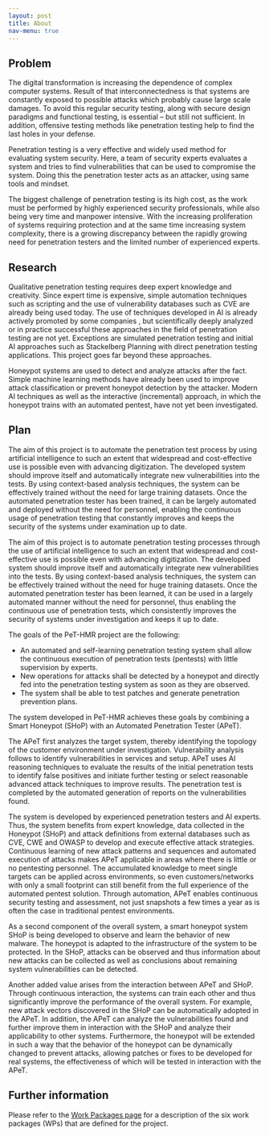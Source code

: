 ```yaml
---
layout: post
title: About
nav-menu: true
---
```


## Problem

The digital transformation is increasing the dependence of complex computer
systems. Result of that interconnectedness is that systems are constantly
exposed to possible attacks which probably cause large scale damages. To avoid
this regular security testing, along with secure design paradigms and
functional testing, is essential – but still not sufficient. In addition,
offensive testing methods like penetration testing help to find the last holes
in your defense.

Penetration testing is a very effective and widely used method for evaluating
system security. Here, a team of security experts evaluates a system and tries
to find vulnerabilities that can be used to compromise the system. Doing this
the penetration tester acts as an attacker, using same tools and mindset.

The biggest challenge of penetration testing is its high cost, as the work must
be performed by highly experienced security professionals, while also being
very time and manpower intensive. With the increasing proliferation of systems
requiring protection and at the same time increasing system complexity, there
is a growing discrepancy between the rapidly growing need for penetration
testers and the limited number of experienced experts.


## Research

Qualitative penetration testing requires deep expert knowledge and creativity.
Since expert time is expensive, simple automation techniques such as scripting
and the use of vulnerability databases such as CVE are already being used
today. The use of techniques developed in AI is already actively promoted by
some companies , but scientifically deeply analyzed or in practice successful
these approaches in the field of penetration testing are not yet. Exceptions
are simulated penetration testing and initial AI approaches such as Stackelberg
Planning with direct penetration testing applications. This project goes far
beyond these approaches.

Honeypot systems are used to detect and analyze attacks after the fact. Simple
machine learning methods have already been used to improve attack
classification or prevent honeypot detection by the attacker. Modern AI
techniques as well as the interactive (incremental) approach, in which the
honeypot trains with an automated pentest, have not yet been investigated.


## Plan

The aim of this project is to automate the penetration test process by using
artificial intelligence to such an extent that widespread and cost-effective
use is possible even with advancing digitization. The developed system should
improve itself and automatically integrate new vulnerabilities into the tests.
By using context-based analysis techniques, the system can be effectively
trained without the need for large training datasets. Once the automated
penetration tester has been trained, it can be largely automated and deployed
without the need for personnel, enabling the continuous usage of penetration
testing that constantly improves and keeps the security of the systems under
examination up to date.

The aim of this project is to automate penetration testing processes through
the use of artificial intelligence to such an extent that widespread and
cost-effective use is possible even with advancing digitization. The developed
system should improve itself and automatically integrate new vulnerabilities
into the tests. By using context-based analysis techniques, the system can be
effectively trained without the need for huge training datasets. Once the
automated penetration tester has been learned, it can be used in a largely
automated manner without the need for personnel, thus enabling the continuous
use of penetration tests, which consistently improves the security of systems
under investigation and keeps it up to date.

The goals of the PeT-HMR project are the following:

- An automated and self-learning penetration testing system shall allow the
  continuous execution of penetration tests (pentests) with little supervision
  by experts.
- New operations for attacks shall be detected by a honeypot and directly fed
  into the penetration testing system as soon as they are observed.
- The system shall be able to test patches and generate penetration prevention
  plans.

The system developed in PeT-HMR achieves these goals by combining a Smart
Honeypot (SHoP) with an Automated Penetration Tester (APeT).

The APeT first analyzes the target system, thereby identifying the topology of
the customer environment under investigation. Vulnerability analysis follows to
identify vulnerabilities in services and setup. APeT uses AI reasoning
techniques to evaluate the results of the initial penetration tests to identify
false positives and initiate further testing or select reasonable advanced
attack techniques to improve results. The penetration test is completed by the
automated generation of reports on the vulnerabilities found.

The system is developed by experienced penetration testers and AI experts.
Thus, the system benefits from expert knowledge, data collected in the Honeypot
(SHoP) and attack definitions from external databases such as CVE, CWE and
OWASP to develop and execute effective attack strategies. Continuous learning
of new attack patterns and sequences and automated execution of attacks makes
APeT applicable in areas where there is little or no pentesting personnel. The
accumulated knowledge to meet single targets can be applied across
environments, so even customers/networks with only a small footprint can still
benefit from the full experience of the automated pentest solution. Through
automation, APeT enables continuous security testing and assessment, not just
snapshots a few times a year as is often the case in traditional pentest
environments.

As a second component of the overall system, a smart honeypot system SHoP is
being developed to observe and learn the behavior of new malware. The honeypot
is adapted to the infrastructure of the system to be protected. In the SHoP,
attacks can be observed and thus information about new attacks can be collected
as well as conclusions about remaining system vulnerabilities can be detected.

Another added value arises from the interaction between APeT and SHoP. Through
continuous interaction, the systems can train each other and thus significantly
improve the performance of the overall system. For example, new attack vectors
discovered in the SHoP can be automatically adopted in the APeT. In addition,
the APeT can analyze the vulnerabilities found and further improve them in
interaction with the SHoP and analyze their applicability to other systems.
Furthermore, the honeypot will be extended in such a way that the behavior of
the honeypot can be dynamically changed to prevent attacks, allowing patches or
fixes to be developed for real systems, the effectiveness of which will be
tested in interaction with the APeT.

## Further information

Please refer to the [Work Packages page](workpackages.html) for a description
of the six work packages (WPs) that are defined for the project.


